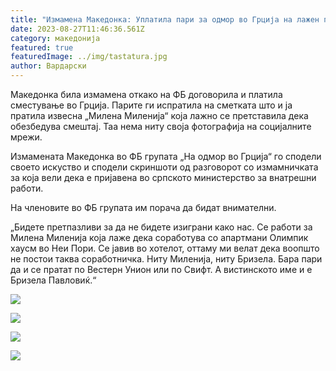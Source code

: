 ```yaml
---
title: "Измамена Македонка: Уплатила пари за одмор во Грција на лажен профил од ФБ"
date: 2023-08-27T11:46:36.561Z
category: македонија
featured: true
featuredImage: ../img/tastatura.jpg
author: Вардарски
---
```

<!--StartFragment-->

Македонка била измамена откако на ФБ договорила и платила сместување во Грција. Парите ги испратила на сметката што и ја пратила извесна „Милена Миленија“ која лажно се претставила дека обезбедува смештај. Таа нема ниту своја фотографија на социјалните мрежи.

Измамената Македонка во ФБ групата „На одмор во Грција“ го сподели своето искуство и сподели скриншоти од разговорот со измамничката за која вели дека е пријавена во српското министерство за внатрешни работи.

На членовите во ФБ групата им порача да бидат внимателни.

„Бидете претпазливи за да не бидете изиграни како нас. Се работи за Милена Миленија која лаже дека соработува со апартмани Олимпик хаусм во Неи Пори. Се јавив во хотелот, оттаму ми велат дека воопшто не постои таква соработничка. Ниту Миленија, ниту Бризела. Бара пари да и се пратат по Вестерн Унион или по Свифт. А вистинското име и е Бризела Павловиќ.“

<!--EndFragment--><!--StartFragment-->

![](https://makfax.com.mk/wp-content/uploads/2023/08/%D1%81%D0%BB%D0%B8%D0%BA%D0%B0-%D1%81%D0%BA%D1%80%D0%B8%D0%BD-637x800.jpg)

<!--EndFragment--><!--StartFragment-->

![](https://makfax.com.mk/wp-content/uploads/2023/08/3-3-360x800.jpg)

<!--EndFragment--><!--StartFragment-->

![](https://makfax.com.mk/wp-content/uploads/2023/08/2-4-360x800.jpg)

<!--EndFragment--><!--StartFragment-->

![](https://makfax.com.mk/wp-content/uploads/2023/08/1-4-360x800.jpg)

<!--EndFragment-->